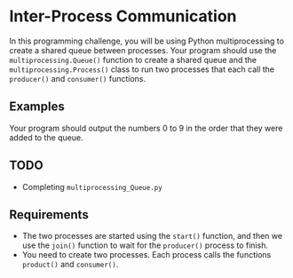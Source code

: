 # Inter-Process Communication

In this programming challenge, you will be using Python multiprocessing to create a shared queue between processes. Your program should use the `multiprocessing.Queue()` function to create a shared queue and the `multiprocessing.Process()` class to run two processes that each call the `producer()` and `consumer()` functions.

## Examples

Your program should output the numbers 0 to 9 in the order that they were added to the queue.

## TODO

- Completing `multiprocessing_Queue.py`

## Requirements

- The two processes are started using the `start()` function, and then we use the `join()` function to wait for the `producer()` process to finish.
- You need to create two processes. Each process calls the functions `product()` and `consumer()`.
